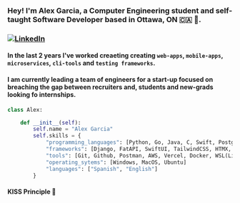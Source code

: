 ### Hey! I'm Alex Garcia, a Computer Engineering student and self-taught Software Developer based in Ottawa, ON 🇨🇦 🍁.
### [![LinkedIn](https://img.shields.io/badge/linkedin-%230077B5.svg?style=for-the-badge&logo=linkedin&logoColor=white)](https://www.linkedin.com/in/alex-garcia-1486b8149/)
#### In the last 2 years  I've worked creaeting creating `web-apps`, `mobile-apps`, `microservices`, `cli-tools` and `testing frameworks`.
#### I am currently leading a team of engineers for a start-up focused on breaching the gap between recruiters and, students and new-grads looking fo internships.


``` python
class Alex:

    def __init__(self):
        self.name = "Alex Garcia"
        self.skills = {
            "programming_languages": [Python, Go, Java, C, Swift, Postgresql, HTML, CSS]
            "frameworks": [Django, FatAPI, SwiftUI, TailwindCSS, HTMX, PLaywright]
            "tools": [Git, Github, Postman, AWS, Vercel, Docker, WSL(Linux)]
            "operating_sytems": [Windows, MacOS, Ubuntu]
            "languages": ["Spanish", "English"]
        } 
```

#### KISS Principle 🍂


